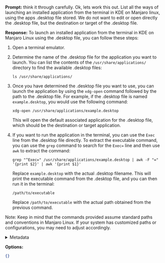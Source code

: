 **Prompt:**
think it through carefully. Ok, lets work this out. List all the ways of launching an installed application from the terminal in KDE on Manjaro linux, using the apps .desktop file stored. We do not want to edit or open directly the .desktop file, but the destination or target of the .desktop file.

**Response:**
To launch an installed application from the terminal in KDE on Manjaro Linux using the .desktop file, you can follow these steps:

1. Open a terminal emulator.
2. Determine the name of the .desktop file for the application you want to launch. You can list the contents of the `/usr/share/applications/` directory to find the available .desktop files:

   ```
   ls /usr/share/applications/
   ```

3. Once you have determined the .desktop file you want to use, you can launch the application by using the `xdg-open` command followed by the path to the .desktop file. For example, if the .desktop file is named `example.desktop`, you would use the following command:

   ```
   xdg-open /usr/share/applications/example.desktop
   ```

   This will open the default associated application for the .desktop file, which should be the destination or target application.

4. If you want to run the application in the terminal, you can use the `Exec` line from the .desktop file directly. To extract the executable command, you can use the `grep` command to search for the `Exec=` line and then use `awk` to extract the command:

   ```
   grep "^Exec=" /usr/share/applications/example.desktop | awk -F "=" '{print $2}' | awk '{print $1}'
   ```

   Replace `example.desktop` with the actual .desktop filename. This will print the executable command from the .desktop file, and you can then run it in the terminal:

   ```
   /path/to/executable
   ```

   Replace `/path/to/executable` with the actual path obtained from the previous command.

Note: Keep in mind that the commands provided assume standard paths and conventions in Manjaro Linux. If your system has customized paths or configurations, you may need to adjust accordingly.

<details><summary>Metadata</summary>

- Duration: 10121 ms
- Datetime: 2023-08-22T11:35:17.029735
- Model: gpt-3.5-turbo-0613

</details>

**Options:**
```json
{}
```

